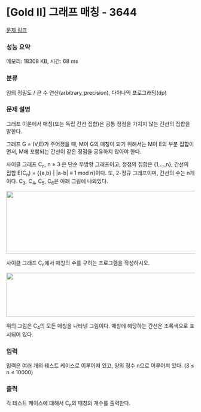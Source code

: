# [Gold II] 그래프 매칭 - 3644 

[문제 링크](https://www.acmicpc.net/problem/3644) 

### 성능 요약

메모리: 18308 KB, 시간: 68 ms

### 분류

임의 정밀도 / 큰 수 연산(arbitrary_precision), 다이나믹 프로그래밍(dp)

### 문제 설명

<p>그래프 이론에서 매칭(또는 독립 간선 집합)은 공통 정점을 가지지 않는 간선의 집합을 말한다.</p>

<p>그래프 G = (V,E)가 주어졌을 때, M이 G의 매칭이 되기 위해서는 M이 E의 부분 집합이면서, M에 포함되는 간선이 같은 정점을 공유하지 않아야 한다.</p>

<p>사이클 그래프 C<sub>n</sub>, n ≥ 3 은 단순 무방향 그래프이고, 정점의 집합은 {1,...,n}, 간선의 집합 E(C<sub>n</sub>) = {{a,b} | |a-b| ≡ 1 mod n}이다. 또, 2-정규 그래프이며, 간선의 수는 n개 이다. C<sub>3</sub>, C<sub>4</sub>, C<sub>5</sub>, C<sub>6</sub>은 아래 그림에 나와있다.</p>

<p><img alt="" src="https://www.acmicpc.net/upload/images/c1.png" style="height:167px; width:627px"></p>

<p>사이클 그래프 C<sub>n</sub>에서 매칭의 수를 구하는 프로그램을 작성하시오.</p>

<p><img alt="" src="https://www.acmicpc.net/upload/images/c2.png" style="height:117px; width:613px"></p>

<p>위의 그림은 C<sub>4</sub>의 모든 매칭을 나타낸 그림이다. 매칭에 해당하는 간선은 초록색으로 표시되어 있다.</p>

### 입력 

 <p>입력은 여러 개의 테스트 케이스로 이루어져 있고, 양의 정수 n으로 이루어져 있다. (3 ≤ n ≤ 10000)</p>

### 출력 

 <p>각 테스트 케이스에 대해서 C<sub>n</sub>의 매칭의 개수를 출력한다.</p>

